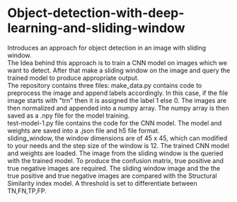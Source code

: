 # Object-detection-with-deep-learning-and-sliding-window
Introduces an approach for object detection in an image with sliding window. <br>
The Idea behind this approach is to train a CNN model on images which we want to detect. After that make a sliding window on the image and query the trained model to produce appropriate output. <br>
The repository contains three files: make_data.py contains code to preprocess the image and append labels accordingly. In this case, if the file image starts with "trn" then it is assigned the label 1 else 0. The images are then normalized and appended into a numpy array. The numpy array is then saved as a .npy file for the model training. <br>
test-model-1.py file contains the code for the CNN model. The model and weights are saved into a .json file and h5 file format. <br>
sliding_window, the window dimensions are of 45 x 45, which can modified to your needs and the step size of the window is 12. The trained CNN model and weights are loaded. The image from the sliding window is the queried with the trained model. 
To produce the confusion matrix, true positive and true negative images are required. The sliding window image and the the true positive and true negative images are compared with the Structural Similarity index model. A threshold is set to differentiate between TN,FN,TP,FP. <br>

